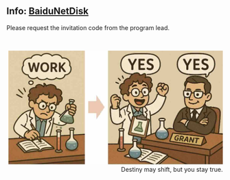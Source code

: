 
## Info: [BaiduNetDisk](https://pan.baidu.com/s/1SOwlCjexu2C0bcTjeoVQRQ)

Please request the invitation code from the program lead.

<br>

<p align="right">
  <img src="/img/win_small.jpeg" width="500">
  <br>
  Destiny may shift, but you stay true.
</p>

<br>
<br>

